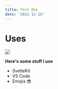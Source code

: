 ```yaml
---
title: Post One
date: "2021-12-14"
---
```


# Uses

<img src="https://www.bing.com/th?id=ORMS.2d15b8ec886f8adb432b28f1213a9b4f&pid=Wdp&w=300&h=156&qlt=90&c=1&rs=1&dpr=2&p=0">

**Here's some stuff I use**

- SvelteKit
- VS Code
- Emojis 😎